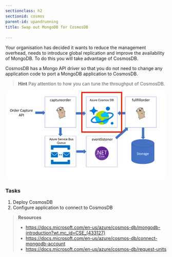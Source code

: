 ```yaml
---
sectionclass: h2
sectionid: cosmos
parent-id: upandrunning
title: Swap out MongoDB for CosmosDB

---
```


Your organisation has decided it wants to reduce the management overhead, needs to introduce global replication and improve the availability of MongoDB. To do this you will take advantage of CosmosDB.

CosmosDB has a Mongo API driver so that you do not need to change any application code to port a MongoDB application to CosmosDB.

> **Hint** Pay attention to how you can tune the throughput of CosmosDB.

![Application components](media/cosmosdb.png)

### Tasks

1. Deploy CosmosDB
1. Configure application to connect to CosmosDB

> **Resources**
> * <https://docs.microsoft.com/en-us/azure/cosmos-db/mongodb-introduction?wt.mc_id=CSE_(433127)>
> * <https://docs.microsoft.com/en-us/azure/cosmos-db/connect-mongodb-account>
> * <https://docs.microsoft.com/en-us/azure/cosmos-db/request-units>
